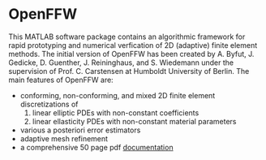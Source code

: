 # OpenFFW

This MATLAB software package contains an algorithmic framework for rapid prototyping and numerical verfication of 2D (adaptive) finite element methods. The initial version of OpenFFW has been created by A. Byfut, J. Gedicke, D. Guenther, J. Reininghaus, and S. Wiedemann under the supervision of Prof. C. Carstensen at Humboldt University of Berlin. The main features of OpenFFW are:
* conforming, non-conforming, and mixed 2D finite element discretizations of
    1. linear elliptic PDEs with non-constant coefficients
    2. linear ellasticity PDEs with non-constant material parameters
* various a posteriori error estimators
* adaptive mesh refinement
* a comprehensive 50 page pdf [documentation](https://github.com/project-openffw/openffw/blob/master/documentation.pdf)
